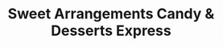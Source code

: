 ---
title: "Sweet Arrangements Candy & Desserts Express"
url: /southgate/sweet-arrangements-candy-and-desserts-express/
shop: confectionery
---
